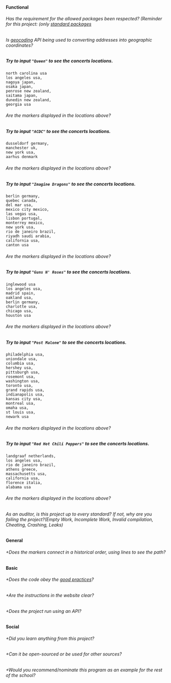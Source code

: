 #### Functional

###### Has the requirement for the allowed packages been respected? (Reminder for this project: (only [standard packages](https://golang.org/pkg/)

###### Is [geocoding](https://developers.google.com/maps/documentation/geocoding/intro) API being used to converting addresses into geographic coordinates?

##### Try to input `"Queen"` to see the concerts locations.

```
north carolina usa
los angeles usa,
nagoya japan,
osaka japan,
penrose new zealand,
saitama japan,
dunedin new zealand,
georgia usa
```

###### Are the markers displayed in the locations above?

##### Try to input `"ACDC"` to see the concerts locations.

```
dusseldorf germany,
manchester uk,
new york usa,
aarhus denmark
```

###### Are the markers displayed in the locations above?

##### Try to input `"Imagine Dragons"` to see the concerts locations.

```
berlin germany,
quebec canada,
del mar usa,
mexico city mexico,
las vegas usa,
lisbon portugal,
monterrey mexico,
new york usa,
rio de janeiro brazil,
riyadh saudi arabia,
california usa,
canton usa
```

###### Are the markers displayed in the locations above?

##### Try to input `"Guns N' Roses"` to see the concerts locations.

```
inglewood usa
los angeles usa,
madrid spain,
oakland usa,
berlin germany,
charlotte usa,
chicago usa,
houston usa
```

###### Are the markers displayed in the locations above?

##### Try to input `"Post Malone"` to see the concerts locations.

```
philadelphia usa,
uniondale usa,
columbia usa,
hershey usa,
pittsburgh usa,
rosemont usa,
washington usa,
toronto usa,
grand rapids usa,
indianapolis usa,
kansas city usa,
montreal usa,
omaha usa,
st louis usa,
newark usa
```

###### Are the markers displayed in the locations above?

##### Try to input `"Red Hot Chili Peppers"` to see the concerts locations.

```
landgraaf netherlands,
los angeles usa,
rio de janeiro brazil,
athens greece,
massachusetts usa,
california usa,
florence italia,
alabama usa
```

###### Are the markers displayed in the locations above?

###### As an auditor, is this project up to every standard? If not, why are you failing the project?(Empty Work, Incomplete Work, Invalid compilation, Cheating, Crashing, Leaks)

#### General

###### +Does the markers connect in a historical order, using lines to see the path?

#### Basic

###### +Does the code obey the [good practices](https://public.01-edu.org/subjects/good-practices/)?

###### +Are the instructions in the website clear?

###### +Does the project run using an API?

#### Social

###### +Did you learn anything from this project?

###### +Can it be open-sourced or be used for other sources?

###### +Would you recommend/nominate this program as an example for the rest of the school?
